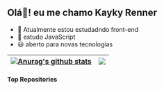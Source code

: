 ## Olá👋! eu me chamo Kayky Renner


- 🔭 Atualmente estou estudadndo front-end
- 🌱 estudo JavaScript
- 😃 aberto para novas tecnologias

| <a href="https://github.com/KaykyRenner"><img align="center" src="https://github-readme-stats.vercel.app/api?username=KaykyRenner&show_icons=true&include_all_commits=true&theme=dark&hide_border=true" alt="Anurag's github stats" /></a> | <a href="https://github.com/KaykyRenner"><img align="center" src="https://github-readme-stats.vercel.app/api/top-langs/?username=KaykyRenner&layout=compact&theme=dark&hide_border=true" /></a> |
| ------------- | ------------- |

#### Top Repositories
